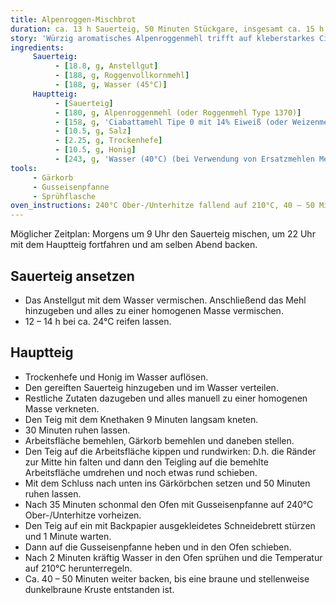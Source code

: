 ```yaml
---
title: Alpenroggen-Mischbrot
duration: ca. 13 h Sauerteig, 50 Minuten Stückgare, insgesamt ca. 15 h.
story: 'Würzig aromatisches Alpenroggenmehl trifft auf kleberstarkes Ciabattamehl. Ergibt ein würziges Brot mit elastischer und saftiger Krume. TA 182. Ergibt ca. 400g Brot.'
ingredients:
     Sauerteig:
          - [18.8, g, Anstellgut]
          - [188, g, Roggenvollkornmehl]
          - [188, g, Wasser (45°C)]
     Hauptteig:
          - [Sauerteig]
          - [180, g, Alpenroggenmehl (oder Roggenmehl Type 1370)]
          - [158, g, 'Ciabattamehl Tipe 0 mit 14% Eiweiß (oder Weizenmehl Type 550)']
          - [10.5, g, Salz]
          - [2.25, g, Trockenhefe]
          - [10.5, g, Honig]
          - [243, g, 'Wasser (40°C) (bei Verwendung von Ersatzmehlen Menge mit 0.85 multiplizieren)']
tools:
     - Gärkorb
     - Gusseisenpfanne
     - Sprühflasche
oven_instructions: 240°C Ober-/Unterhitze fallend auf 210°C, 40 – 50 Minuten
---
```


 Möglicher Zeitplan: Morgens um 9 Uhr den Sauerteig mischen, um 22 Uhr mit dem Hauptteig fortfahren und am selben Abend backen.

## Sauerteig ansetzen

* Das Anstellgut mit dem Wasser vermischen. Anschließend das Mehl hinzugeben und alles zu einer homogenen Masse vermischen.
* 12 – 14 h bei ca. 24°C reifen lassen.

## Hauptteig

* Trockenhefe und Honig im Wasser auflösen.
* Den gereiften Sauerteig hinzugeben und im Wasser verteilen.
* Restliche Zutaten dazugeben und alles manuell zu einer homogenen Masse verkneten.
* Den Teig mit dem Knethaken 9 Minuten langsam kneten.
* 30 Minuten ruhen lassen.
* Arbeitsfläche bemehlen, Gärkorb bemehlen und daneben stellen.
* Den Teig auf die Arbeitsfläche kippen und rundwirken: D.h. die Ränder zur Mitte hin falten und dann den Teigling auf die bemehlte Arbeitsfläche umdrehen und noch etwas rund schieben.
* Mit dem Schluss nach unten ins Gärkörbchen setzen und 50 Minuten ruhen lassen.
* Nach 35 Minuten schonmal den Ofen mit Gusseisenpfanne auf 240°C Ober-/Unterhitze vorheizen.
* Den Teig auf ein mit Backpapier ausgekleidetes Schneidebrett stürzen und 1 Minute warten.
* Dann auf die Gusseisenpfanne heben und in den Ofen schieben.
* Nach 2 Minuten kräftig Wasser in den Ofen sprühen und die Temperatur auf 210°C herunterregeln.
* Ca. 40 – 50 Minuten weiter backen, bis eine braune und stellenweise dunkelbraune Kruste entstanden ist.
